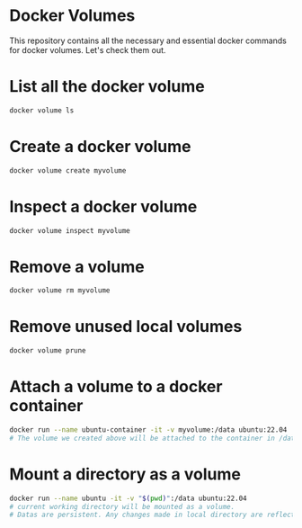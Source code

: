 # Docker Volumes

This repository contains all the necessary and essential docker commands for docker volumes. Let's check them out.

# List all the docker volume

```bash
docker volume ls
```

# Create a docker volume

```bash
docker volume create myvolume
```

# Inspect a docker volume

```bash
docker volume inspect myvolume
```

# Remove a volume

```bash
docker volume rm myvolume
```

# Remove unused local volumes

```bash
docker volume prune
```

# Attach a volume to a docker container

```bash
docker run --name ubuntu-container -it -v myvolume:/data ubuntu:22.04
# The volume we created above will be attached to the container in /data directory
```

# Mount a directory as a volume

```bash
docker run --name ubuntu -it -v "$(pwd)":/data ubuntu:22.04
# current working directory will be mounted as a volume.
# Datas are persistent. Any changes made in local directory are reflected on the mounted volume e
```
